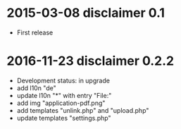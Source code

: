 2015-03-08 disclaimer 0.1
=========================

* First release

2016-11-23 disclaimer 0.2.2
=========================

* Development status:  in upgrade
* add l10n "de"
* update l10n "*" with entry "File:"
* add img "application-pdf.png"
* add templates "unlink.php" and "upload.php"
* update templates "settings.php"

